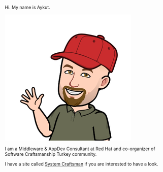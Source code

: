 Hi. My name is Aykut.

![](https://github.com/mabulgu/mabulgu/blob/master/avatar.png?raw=true)

I am a Middleware & AppDev Consultant at Red Hat and co-organizer of Software Craftsmanship Turkey community.

I have a site called [System Craftsman](systemcraftsman.com) if you are interested to have a look. 


<!--
**mabulgu/mabulgu** is a ✨ _special_ ✨ repository because its `README.md` (this file) appears on your GitHub profile.

Here are some ideas to get you started:

- 🔭 I’m currently working on ...
- 🌱 I’m currently learning ...
- 👯 I’m looking to collaborate on ...
- 🤔 I’m looking for help with ...
- 💬 Ask me about ...
- 📫 How to reach me: ...
- 😄 Pronouns: ...
- ⚡ Fun fact: ...
-->
